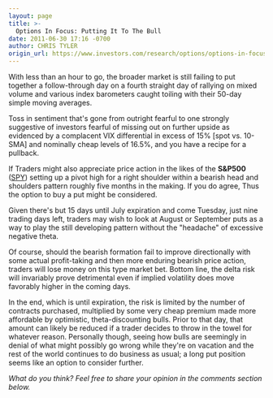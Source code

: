```yaml
---
layout: page
title: >-
  Options In Focus: Putting It To The Bull
date: 2011-06-30 17:16 -0700
author: CHRIS TYLER
origin_url: https://www.investors.com/research/options/options-in-focus-putting-it-to-the-bull/
---
```






With less than an hour to go, the broader market is still failing to put together a follow-through day on a fourth straight day of rallying on mixed volume and various index barometers caught toiling with their 50-day simple moving averages. 

  

Toss in sentiment that's gone from outright fearful to one strongly suggestive of investors fearful of missing out on further upside as evidenced by a complacent VIX differential in excess of 15% [spot vs. 10-SMA] and nominally cheap levels of 16.5%, and you have a recipe for a pullback. 

  

If Traders might also appreciate price action in the likes of the **S&P500** ([SPY](https://research.investors.com/quote.aspx?symbol=SPY)) setting up a pivot high for a right shoulder within a bearish head and shoulders pattern roughly five months in the making. If you do agree, Thus the option to buy a put might be considered.

  

Given there's but 15 days until July expiration and come Tuesday, just nine trading days left, traders may wish to look at August or September puts as a way to play the still developing pattern without the "headache" of excessive negative theta.

  

Of course, should the bearish formation fail to improve directionally with some actual profit-taking and then more enduring bearish price action, traders will lose money on this type market bet. Bottom line, the delta risk will invariably prove detrimental even if implied volatility does move favorably higher in the coming days.

  

In the end, which is until expiration, the risk is limited by the number of contracts purchased, multiplied by some very cheap premium made more affordable by optimistic, theta-discounting bulls. Prior to that day, that amount can likely be reduced if a trader decides to throw in the towel for whatever reason. Personally though, seeing how bulls are seemingly in denial of what might possibly go wrong while they're on vacation and the rest of the world continues to do business as usual; a long put position seems like an option to consider further.

  

*What do you think? Feel free to share your opinion in the comments section below.*




